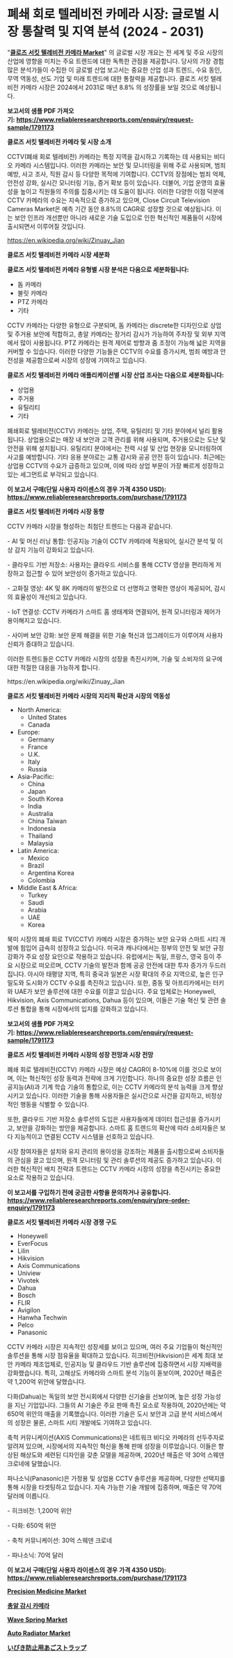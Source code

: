 <p><h1>폐쇄 회로 텔레비전 카메라 시장: 글로벌 시장 통찰력 및 지역 분석 (2024 - 2031)</h1></p><p>"<strong><a href="https://www.reliableresearchreports.com/close-circuit-television-cameras-r1791173?utm_campaign=105&utm_medium=7&utm_source=Github&utm_content=ia&utm_term=03112024&utm_id=close-circuit-television-cameras">클로즈 서킷 텔레비전 카메라 Market</a></strong>" 의 글로벌 시장 개요는 전 세계 및 주요 시장의 산업에 영향을 미치는 주요 트렌드에 대한 독특한 관점을 제공합니다. 당사의 가장 경험 많은 분석가들이 수집한 이 글로벌 산업 보고서는 중요한 산업 성과 트렌드, 수요 동인, 무역 역동성, 선도 기업 및 미래 트렌드에 대한 통찰력을 제공합니다. 클로즈 서킷 텔레비전 카메라 시장은 2024에서 2031로 매년 8.8% 의 성장률을 보일 것으로 예상됩니다.</p>
<p><strong>보고서의 샘플 PDF 가져오기:&nbsp;<a href="https://www.reliableresearchreports.com/enquiry/request-sample/1791173?utm_campaign=105&utm_medium=7&utm_source=Github&utm_content=ia&utm_term=03112024&utm_id=close-circuit-television-cameras">https://www.reliableresearchreports.com/enquiry/request-sample/1791173</a></strong></p>
<p><strong>클로즈 서킷 텔레비전 카메라 및 시장 소개</strong></p>
<p><p>CCTV(폐쇄 회로 텔레비전) 카메라는 특정 지역을 감시하고 기록하는 데 사용되는 비디오 카메라 시스템입니다. 이러한 카메라는 보안 및 모니터링을 위해 주로 사용되며, 범죄 예방, 사고 조사, 직원 감시 등 다양한 목적에 기여합니다. CCTV의 장점에는 범죄 억제, 안전성 강화, 실시간 모니터링 기능, 증거 확보 등이 있습니다. 더불어, 기업 운영의 효율성을 높이고 직원들의 주의를 집중시키는 데 도움이 됩니다. 이러한 다양한 이점 덕분에 CCTV 카메라의 수요는 지속적으로 증가하고 있으며, Close Circuit Television Cameras Market은 예측 기간 동안 8.8%의 CAGR로 성장할 것으로 예상됩니다. 이는 보안 인프라 개선뿐만 아니라 새로운 기술 도입으로 인한 혁신적인 제품들이 시장에 출시되면서 이루어질 것입니다.</p></p>
<p><a href="https://en.wikipedia.org/wiki/Zinuay_Jian?utm_campaign=105&utm_medium=7&utm_source=Github&utm_content=ia&utm_term=03112024&utm_id=close-circuit-television-cameras">https://en.wikipedia.org/wiki/Zinuay_Jian</a></p>
<p><strong>클로즈 서킷 텔레비전 카메라 시장 세분화</strong></p>
<p><strong>클로즈 서킷 텔레비전 카메라 유형별 시장 분석은 다음으로 세분화됩니다:</strong></p>
<p><ul><li>돔 카메라</li><li>불릿 카메라</li><li>PTZ 카메라</li><li>기타</li></ul></p>
<p><p>CCTV 카메라는 다양한 유형으로 구분되며, 돔 카메라는 discrete한 디자인으로 상업 및 주거용 보안에 적합하고, 총알 카메라는 장거리 감시가 가능하여 주차장 및 외부 지역에서 많이 사용됩니다. PTZ 카메라는 원격 제어로 방향과 줌 조정이 가능해 넓은 지역을 커버할 수 있습니다. 이러한 다양한 기능들은 CCTV의 수요를 증가시켜, 범죄 예방과 안전성을 제공함으로써 시장의 성장에 기여하고 있습니다.</p></p>
<p><strong>클로즈 서킷 텔레비전 카메라 애플리케이션별 시장 산업 조사는 다음으로 세분화됩니다:</strong></p>
<p><ul><li>상업용</li><li>주거용</li><li>유틸리티</li><li>기타</li></ul></p>
<p><p>폐쇄회로 텔레비전(CCTV) 카메라는 상업, 주택, 유틸리티 및 기타 분야에서 널리 활용됩니다. 상업용으로는 매장 내 보안과 고객 관리를 위해 사용되며, 주거용으로는 도난 및 안전을 위해 설치됩니다. 유틸리티 분야에서는 전력 시설 및 산업 현장을 모니터링하여 사고를 예방합니다. 기타 응용 분야로는 교통 감시와 공공 안전 등이 있습니다. 최근에는 상업용 CCTV의 수요가 급증하고 있으며, 이에 따라 상업 부문이 가장 빠르게 성장하고 있는 세그먼트로 부각되고 있습니다.</p></p>
<p><strong>이 보고서 구매(단일 사용자 라이센스의 경우 가격 4350 USD): <a href="https://www.reliableresearchreports.com/purchase/1791173?utm_campaign=105&utm_medium=7&utm_source=Github&utm_content=ia&utm_term=03112024&utm_id=close-circuit-television-cameras">https://www.reliableresearchreports.com/purchase/1791173</a></strong></p>
<p><strong>클로즈 서킷 텔레비전 카메라 시장 동향</strong></p>
<p><p>CCTV 카메라 시장을 형성하는 최첨단 트렌드는 다음과 같습니다.</p><p>- AI 및 머신 러닝 통합: 인공지능 기술이 CCTV 카메라에 적용되어, 실시간 분석 및 이상 감지 기능이 강화되고 있습니다.</p><p>- 클라우드 기반 저장소: 사용자는 클라우드 서비스를 통해 CCTV 영상을 편리하게 저장하고 접근할 수 있어 보안성이 증가하고 있습니다.</p><p>- 고화질 영상: 4K 및 8K 카메라의 발전으로 더 선명하고 명확한 영상이 제공되어, 감시의 효율성이 개선되고 있습니다.</p><p>- IoT 연결성: CCTV 카메라가 스마트 홈 생태계와 연결되어, 원격 모니터링과 제어가 용이해지고 있습니다.</p><p>- 사이버 보안 강화: 보안 문제 해결을 위한 기술 혁신과 업그레이드가 이루어져 사용자 신뢰가 증대하고 있습니다.</p><p>이러한 트렌드들은 CCTV 카메라 시장의 성장을 촉진시키며, 기술 및 소비자의 요구에 대한 적절한 대응을 가능하게 합니다.</p></p>
<p>https://en.wikipedia.org/wiki/Zinuay_Jian</p>
<p><strong>클로즈 서킷 텔레비전 카메라 시장의 지리적 확산과 시장의 역동성</strong></p>
<p><ul>
    <li>
        North America:
        <ul>
            <li>United States</li>
            <li>Canada</li>
        </ul>
    </li>
    <li>
        Europe:
        <ul>
            <li>Germany</li>
            <li>France</li>
            <li>U.K.</li>
            <li>Italy</li>
            <li>Russia</li>
        </ul>
    </li>
    <li>
        Asia-Pacific:
        <ul>
            <li>China</li>
            <li>Japan</li>
            <li>South Korea</li>
            <li>India</li>
            <li>Australia</li>
            <li>China Taiwan</li>
            <li>Indonesia</li>
            <li>Thailand</li>
            <li>Malaysia</li>
        </ul>
    </li>
    <li>
        Latin America:
        <ul>
            <li>Mexico</li>
            <li>Brazil</li>
            <li>Argentina Korea</li>
            <li>Colombia</li>
        </ul>
    </li>
    <li>
        Middle East & Africa:
        <ul>
            <li>Turkey</li>
            <li>Saudi</li>
            <li>Arabia</li>
            <li>UAE</li>
            <li>Korea</li>
        </ul>
    </li>
    </ul></p>
<p><p>북미 시장의 폐쇄 회로 TV(CCTV) 카메라 시장은 증가하는 보안 요구와 스마트 시티 개발에 힘입어 급속히 성장하고 있습니다. 미국과 캐나다에서는 정부의 안전 및 보안 규정 강화가 주요 성장 요인으로 작용하고 있습니다. 유럽에서는 독일, 프랑스, 영국 등이 주요 시장으로 떠오르며, CCTV 기술의 발전과 함께 공공 안전에 대한 투자 증가가 두드러집니다. 아시아 태평양 지역, 특히 중국과 일본은 시장 확대의 주요 지역으로, 높은 인구 밀도와 도시화가 CCTV 수요를 촉진하고 있습니다. 또한, 중동 및 아프리카에서는 터키와 UAE가 보안 솔루션에 대한 수요를 이끌고 있습니다. 주요 업체로는 Honeywell, Hikvision, Axis Communications, Dahua 등이 있으며, 이들은 기술 혁신 및 관련 솔루션 통합을 통해 시장에서의 입지를 강화하고 있습니다.</p></p>
<p><strong>보고서의 샘플 PDF 가져오기:&nbsp;<a href="https://www.reliableresearchreports.com/enquiry/request-sample/1791173?utm_campaign=105&utm_medium=7&utm_source=Github&utm_content=ia&utm_term=03112024&utm_id=close-circuit-television-cameras">https://www.reliableresearchreports.com/enquiry/request-sample/1791173</a></strong></p>
<p><strong>클로즈 서킷 텔레비전 카메라 시장의 성장 전망과 시장 전망</strong></p>
<p><p>폐쇄 회로 텔레비전(CCTV) 카메라 시장은 예상 CAGR이 8-10%에 이를 것으로 보이며, 이는 혁신적인 성장 동력과 전략에 크게 기인합니다. 하나의 중요한 성장 흐름은 인공지능(AI)과 기계 학습 기술의 통합으로, 이는 CCTV 카메라의 분석 능력을 크게 향상시키고 있습니다. 이러한 기술을 통해 사용자들은 실시간으로 사건을 감지하고, 비정상적인 행동을 식별할 수 있습니다. </p><p>또한, 클라우드 기반 저장소 솔루션의 도입은 사용자들에게 데이터 접근성을 증가시키고, 보안을 강화하는 방안을 제공합니다. 스마트 홈 트렌드의 확산에 따라 소비자들은 보다 지능적이고 연결된 CCTV 시스템을 선호하고 있습니다. </p><p>시장 참여자들은 설치와 유지 관리의 용이성을 강조하는 제품을 출시함으로써 소비자들의 관심을 끌고 있으며, 원격 모니터링 및 관리 솔루션의 제공도 증가하고 있습니다. 이러한 혁신적인 배치 전략과 트렌드는 CCTV 카메라 시장의 성장을 촉진시키는 중요한 요소로 작용하고 있습니다.</p></p>
<p><strong>이 보고서를 구입하기 전에 궁금한 사항을 문의하거나 공유합니다. <a href="https://www.reliableresearchreports.com/enquiry/pre-order-enquiry/1791173?utm_campaign=105&utm_medium=7&utm_source=Github&utm_content=ia&utm_term=03112024&utm_id=close-circuit-television-cameras">https://www.reliableresearchreports.com/enquiry/pre-order-enquiry/1791173</a></strong></p>
<p><strong>클로즈 서킷 텔레비전 카메라 시장 경쟁 구도</strong></p>
<p><ul><li>Honeywell</li><li>EverFocus</li><li>Lilin</li><li>Hikvision</li><li>Axis Communications</li><li>Uniview</li><li>Vivotek</li><li>Dahua</li><li>Bosch</li><li>FLIR</li><li>Avigilon</li><li>Hanwha Techwin</li><li>Pelco</li><li>Panasonic</li></ul></p>
<p><p>CCTV 카메라 시장은 지속적인 성장세를 보이고 있으며, 여러 주요 기업들이 혁신적인 솔루션을 통해 시장 점유율을 확대하고 있습니다. 히크비전(Hikvision)은 세계 최대 보안 카메라 제조업체로, 인공지능 및 클라우드 기반 솔루션에 집중하면서 시장 지배력을 강화했습니다. 특히, 고해상도 카메라와 스마트 분석 기능이 돋보이며, 2020년 매출은 약 1,200억 위안에 달했습니다.</p><p>다화(Dahua)는 독일의 보안 전시회에서 다양한 신기술을 선보이며, 높은 성장 가능성을 지닌 기업입니다. 그들의 AI 기술은 주요 판매 촉진 요소로 작용하여, 2020년에는 약 650억 위안의 매출을 기록했습니다. 이러한 기술은 도시 보안과 고급 분석 서비스에서의 성장은 물론, 스마트 시티 개발에도 기여하고 있습니다.</p><p>축척 커뮤니케이션(AXIS Communications)은 네트워크 비디오 카메라의 선두주자로 알려져 있으며, 시장에서의 지속적인 혁신을 통해 판매 성장을 이루었습니다. 이들은 향상된 해상도와 세련된 디자인을 갖춘 모델을 제공하며, 2020년 매출은 약 30억 스웨덴 크로네에 달했습니다. </p><p>파나소닉(Panasonic)은 가정용 및 상업용 CCTV 솔루션을 제공하며, 다양한 선택지를 통해 시장을 타겟팅하고 있습니다. 지속 가능한 기술 개발에 집중하며, 매출은 약 70억 달러에 이릅니다.</p><p>- 히크비전: 1,200억 위안</p><p>- 다화: 650억 위안</p><p>- 축척 커뮤니케이션: 30억 스웨덴 크로네</p><p>- 파나소닉: 70억 달러</p></p>
<p><strong>이 보고서 구매(단일 사용자 라이센스의 경우 가격 4350 USD): <a href="https://www.reliableresearchreports.com/purchase/1791173?utm_campaign=105&utm_medium=7&utm_source=Github&utm_content=ia&utm_term=03112024&utm_id=close-circuit-television-cameras">https://www.reliableresearchreports.com/purchase/1791173</a></strong></p>
<p><strong><p><a href="https://issuu.com/reportprime-2/docs/precision-medicine-market-size-2030_e59575ffa55e4a?utm_campaign=105&utm_medium=7&utm_source=Github&utm_content=ia&utm_term=03112024&utm_id=close-circuit-television-cameras">Precision Medicine Market</a></p><p><a href="https://github.com/laholand/Market-Research-Report-List-6/blob/main/168850821849.md?utm_campaign=105&utm_medium=7&utm_source=Github&utm_content=ia&utm_term=03112024&utm_id=close-circuit-television-cameras">총알 감시 카메라</a></p><p><a href="https://github.com/JamesCox407/Market-Research-Report-List-1/blob/main/wave-spring-market.md?utm_campaign=105&utm_medium=7&utm_source=Github&utm_content=ia&utm_term=03112024&utm_id=close-circuit-television-cameras">Wave Spring Market</a></p><p><a href="https://github.com/tacitam515l/Market-Research-Report-List-1/blob/main/auto-radiator-market.md?utm_campaign=105&utm_medium=7&utm_source=Github&utm_content=ia&utm_term=03112024&utm_id=close-circuit-television-cameras">Auto Radiator Market</a></p><p><a href="https://github.com/mohamedbakry57/Market-Research-Report-List-6/blob/main/389988321591.md?utm_campaign=105&utm_medium=7&utm_source=Github&utm_content=ia&utm_term=03112024&utm_id=close-circuit-television-cameras">いびき防止用あごストラップ</a></p></strong></p>
<p></p>